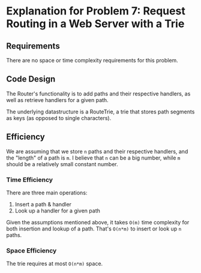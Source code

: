 # Explanation for Problem 7:  Request Routing in a Web Server with a Trie

## Requirements
There are no space or time complexity requirements for this problem.

## Code Design
The Router's functionality is to add paths and their respective handlers, as well as retrieve handlers for a given path.

The underlying datastructure is a RouteTrie, a trie that stores path segments as keys (as opposed to single characters).

## Efficiency
We are assuming that we store `n` paths and their respective handlers, and the "length" of a path is `m`. I believe that `n` can be a big number, while `m` should be a relatively small constant number.

### Time Efficiency
There are three main operations:

1. Insert a path & handler
2. Look up a handler for a given path

Given the assumptions mentioned above, it takes `O(m)` time complexity for both insertion and lookup of a path. That's `O(n*m)` to insert or look up `n` paths.

### Space Efficiency
The trie requires at most `O(n*m)` space.
